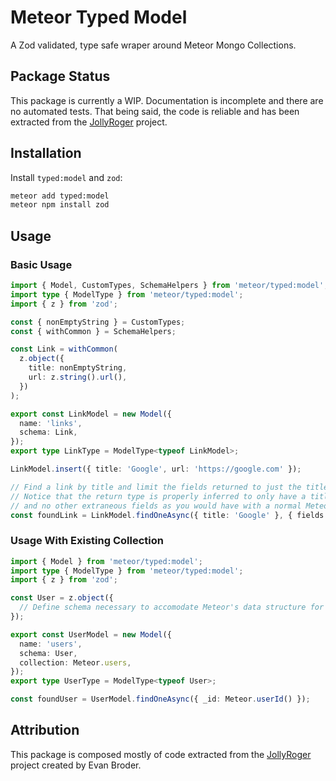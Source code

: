 # Meteor Typed Model

A Zod validated, type safe wraper around Meteor Mongo Collections.

## Package Status

This package is currently a WIP. Documentation is incomplete and there are no automated tests. That being said, the code is reliable and has been extracted from the [JollyRoger](https://github.com/deathandmayhem/jolly-roger) project.

## Installation

Install `typed:model` and `zod`:

```bash
meteor add typed:model
meteor npm install zod
```

## Usage

### Basic Usage

```typescript
import { Model, CustomTypes, SchemaHelpers } from 'meteor/typed:model';
import type { ModelType } from 'meteor/typed:model';
import { z } from 'zod';

const { nonEmptyString } = CustomTypes;
const { withCommon } = SchemaHelpers;

const Link = withCommon(
  z.object({
    title: nonEmptyString,
    url: z.string().url(),
  })
);

export const LinkModel = new Model({
  name: 'links',
  schema: Link,
});
export type LinkType = ModelType<typeof LinkModel>;

LinkModel.insert({ title: 'Google', url: 'https://google.com' });

// Find a link by title and limit the fields returned to just the title.
// Notice that the return type is properly inferred to only have a title and
// and no other extraneous fields as you would have with a normal Meteor collection.
const foundLink = LinkModel.findOneAsync({ title: 'Google' }, { fields: { title: 1 } });
```

### Usage With Existing Collection

```typescript
import { Model } from 'meteor/typed:model';
import type { ModelType } from 'meteor/typed:model';
import { z } from 'zod';

const User = z.object({
  // Define schema necessary to accomodate Meteor's data structure for users
});

export const UserModel = new Model({
  name: 'users',
  schema: User,
  collection: Meteor.users,
});
export type UserType = ModelType<typeof User>;

const foundUser = UserModel.findOneAsync({ _id: Meteor.userId() });
```

## Attribution

This package is composed mostly of code extracted from the [JollyRoger](https://github.com/deathandmayhem/jolly-roger) project created by Evan Broder.
